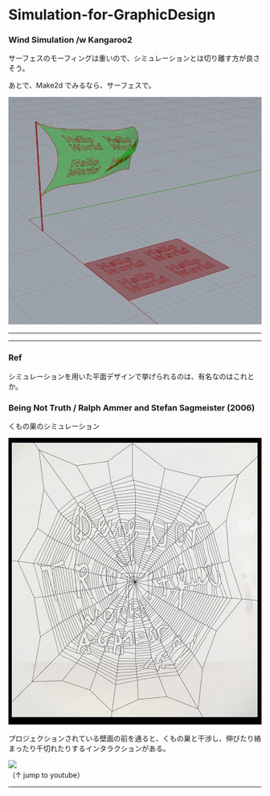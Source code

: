 # Simulation-for-GraphicDesign  





### Wind Simulation /w Kangaroo2  


サーフェスのモーフィングは重いので、シミュレーションとは切り離す方が良さそう。  

あとで、Make2d でみるなら、サーフェスで。  

![photo](Wind-Flag.jpg)  



---  

---  



### Ref  

シミュレーションを用いた平面デザインで挙げられるのは、有名なのはこれとか。  

### Being Not Truth / Ralph Ammer and Stefan Sagmeister (2006)  

くもの巣のシミュレーション  

![photo](photo-ref/Being-Not-Truth.jpg)  

プロジェクションされている壁面の前を通ると、くもの巣と干渉し、伸びたり絡まったり千切れたりするインタラクションがある。  

[![](https://img.youtube.com/vi/U--PIzSuOv8/0.jpg)](https://www.youtube.com/watch?v=U--PIzSuOv8)  
（↑ jump to youtube）  


---  
